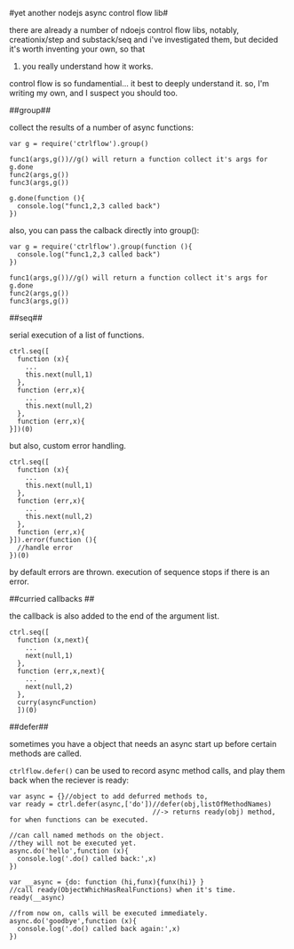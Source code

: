 #yet another nodejs async control flow lib#

there are already a number of ndoejs control flow libs, notably, creationix/step and substack/seq and i've investigated them, but decided it's worth inventing your own, so that 

  1. you really understand how it works.
  
control flow is so fundamential... it best to deeply understand it. so, I'm writing my own, and I suspect you should too.

##group##

collect the results of a number of async functions:

    var g = require('ctrlflow').group()

    func1(args,g())//g() will return a function collect it's args for g.done
    func2(args,g())
    func3(args,g())

    g.done(function (){
      console.log("func1,2,3 called back")
    })

also, you can pass the calback directly into group():

    var g = require('ctrlflow').group(function (){
      console.log("func1,2,3 called back")
    })

    func1(args,g())//g() will return a function collect it's args for g.done
    func2(args,g())
    func3(args,g())

##seq##

serial execution of a list of functions.

    ctrl.seq([
      function (x){
        ...
        this.next(null,1)
      },
      function (err,x){
        ...
        this.next(null,2)
      },
      function (err,x){
    }])(0)
    
but also, custom error handling.

    ctrl.seq([
      function (x){
        ...
        this.next(null,1)
      },
      function (err,x){
        ...
        this.next(null,2)
      },
      function (err,x){
    }]).error(function (){
      //handle error
    })(0)

by default errors are thrown. execution of sequence stops if there is an error.

##curried callbacks ##

the callback is also added to the end of the argument list.

    ctrl.seq([
      function (x,next){
        ...
        next(null,1)
      },
      function (err,x,next){
        ...
        next(null,2)
      },
      curry(asyncFunction)
      ])(0)




##defer##

sometimes you have a object that needs an async start up before certain methods are called. 

`ctrlflow.defer()` can be used to record async method calls, and play them back when the reciever is ready:

    var async = {}//object to add defurred methods to,
    var ready = ctrl.defer(async,['do'])//defer(obj,listOfMethodNames) 
                                        //-> returns ready(obj) method, for when functions can be executed.

    //can call named methods on the object.
    //they will not be executed yet.
    async.do('hello',function (x){
      console.log('.do() called back:',x)
    })

    var __async = {do: function (hi,funx){funx(hi)} }
    //call ready(ObjectWhichHasRealFunctions) when it's time.
    ready(__async)

    //from now on, calls will be executed immediately.
    async.do('goodbye',function (x){
      console.log('.do() called back again:',x)
    })
